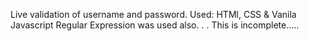 Live validation of username and password.
Used: HTMl, CSS & Vanila Javascript
Regular Expression was used also.
.
.
This is incomplete.....
